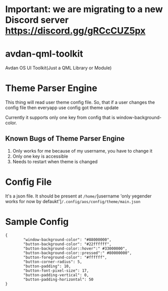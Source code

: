 # Important: we are migrating to a new Discord server https://discord.gg/gRCcCUZ5px

# avdan-qml-toolkit
Avdan OS UI Toolkit(Just a QML Library or Module)

# Theme Parser Engine
This thing will read user theme config file. So, that if a user changes the config file then everyapp use config got theme update

Currently it supports only one key from config that is window-background-color.

## Known Bugs of Theme Parser Engine
1. Only works for me because of my username, you have to change it
2. Only one key is accessible
3. Needs to restart when theme is changed

# Config File
It's a json file. It should be present at `/home/`[username 'only yegender works for now by defaukt']`/.config/aos/config/theme/main.json`

# Sample Config
```
{
        "window-background-color": "#88000000",
        "button-background-color": "#22ffffff",
        "button-background-color::hover":" #33000000",
        "button-background-color::pressed":" #80000000",
        "button-foreground-color": "#ffffff",
        "button-corner-radius": 5,
        "button-padding": 10,
        "button-font-pixel-size": 17,
        "button-padding-vertical": 0,
        "button-padding-horizontal": 50
}
```
